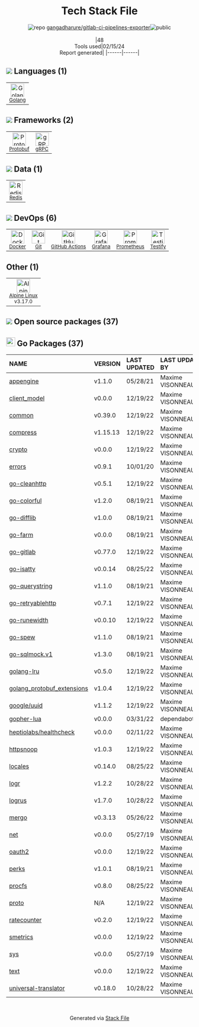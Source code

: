 <!--
&lt;--- Readme.md Snippet without images Start ---&gt;
## Tech Stack
gangadharure/gitlab-ci-pipelines-exporter is built on the following main stack:

- [Golang](http://golang.org/) – Languages
- [Protobuf](https://developers.google.com/protocol-buffers/) – Serialization Frameworks
- [gRPC](https://grpc.io/) – Remote Procedure Call (RPC)
- [Redis](http://redis.io/) – In-Memory Databases
- [Docker](https://www.docker.com/) – Virtual Machine Platforms & Containers
- [GitHub Actions](https://github.com/features/actions) – Continuous Integration
- [Grafana](http://grafana.org/) – Monitoring Tools
- [Prometheus](http://prometheus.io/) – Monitoring Tools
- [Testify](https://github.com/stretchr/testify) – Go Testing
- [Alpine Linux](https://www.alpinelinux.org/) – Operating Systems

Full tech stack [here](/techstack.md)

&lt;--- Readme.md Snippet without images End ---&gt;

&lt;--- Readme.md Snippet with images Start ---&gt;
## Tech Stack
gangadharure/gitlab-ci-pipelines-exporter is built on the following main stack:

- <img width='25' height='25' src='https://img.stackshare.io/service/1005/O6AczwfV_400x400.png' alt='Golang'/> [Golang](http://golang.org/) – Languages
- <img width='25' height='25' src='https://img.stackshare.io/service/4393/ma2jqJKH_400x400.png' alt='Protobuf'/> [Protobuf](https://developers.google.com/protocol-buffers/) – Serialization Frameworks
- <img width='25' height='25' src='https://img.stackshare.io/service/4670/default_d811b0ac72205af84aca21f967594338580be913.png' alt='gRPC'/> [gRPC](https://grpc.io/) – Remote Procedure Call (RPC)
- <img width='25' height='25' src='https://img.stackshare.io/service/1031/default_cbce472cd134adc6688572f999e9122b9657d4ba.png' alt='Redis'/> [Redis](http://redis.io/) – In-Memory Databases
- <img width='25' height='25' src='https://img.stackshare.io/service/586/n4u37v9t_400x400.png' alt='Docker'/> [Docker](https://www.docker.com/) – Virtual Machine Platforms & Containers
- <img width='25' height='25' src='https://img.stackshare.io/service/11563/actions.png' alt='GitHub Actions'/> [GitHub Actions](https://github.com/features/actions) – Continuous Integration
- <img width='25' height='25' src='https://img.stackshare.io/service/2645/default_8f9d552b144493679449b16c79647da5787e808b.jpg' alt='Grafana'/> [Grafana](http://grafana.org/) – Monitoring Tools
- <img width='25' height='25' src='https://img.stackshare.io/service/2501/default_3cf1b307194b26782be5cb209d30360580ae5b3c.png' alt='Prometheus'/> [Prometheus](http://prometheus.io/) – Monitoring Tools
- <img width='25' height='25' src='https://img.stackshare.io/service/8695/stretchr.png' alt='Testify'/> [Testify](https://github.com/stretchr/testify) – Go Testing
- <img width='25' height='25' src='https://img.stackshare.io/service/6429/alpine_linux.png' alt='Alpine Linux'/> [Alpine Linux](https://www.alpinelinux.org/) – Operating Systems

Full tech stack [here](/techstack.md)

&lt;--- Readme.md Snippet with images End ---&gt;
-->
<div align="center">

# Tech Stack File
![](https://img.stackshare.io/repo.svg "repo") [gangadharure/gitlab-ci-pipelines-exporter](https://github.com/gangadharure/gitlab-ci-pipelines-exporter)![](https://img.stackshare.io/public_badge.svg "public")
<br/><br/>
|48<br/>Tools used|02/15/24 <br/>Report generated|
|------|------|
</div>

## <img src='https://img.stackshare.io/languages.svg'/> Languages (1)
<table><tr>
  <td align='center'>
  <img width='36' height='36' src='https://img.stackshare.io/service/1005/O6AczwfV_400x400.png' alt='Golang'>
  <br>
  <sub><a href="http://golang.org/">Golang</a></sub>
  <br>
  <sub></sub>
</td>

</tr>
</table>

## <img src='https://img.stackshare.io/frameworks.svg'/> Frameworks (2)
<table><tr>
  <td align='center'>
  <img width='36' height='36' src='https://img.stackshare.io/service/4393/ma2jqJKH_400x400.png' alt='Protobuf'>
  <br>
  <sub><a href="https://developers.google.com/protocol-buffers/">Protobuf</a></sub>
  <br>
  <sub></sub>
</td>

<td align='center'>
  <img width='36' height='36' src='https://img.stackshare.io/service/4670/default_d811b0ac72205af84aca21f967594338580be913.png' alt='gRPC'>
  <br>
  <sub><a href="https://grpc.io/">gRPC</a></sub>
  <br>
  <sub></sub>
</td>

</tr>
</table>

## <img src='https://img.stackshare.io/databases.svg'/> Data (1)
<table><tr>
  <td align='center'>
  <img width='36' height='36' src='https://img.stackshare.io/service/1031/default_cbce472cd134adc6688572f999e9122b9657d4ba.png' alt='Redis'>
  <br>
  <sub><a href="http://redis.io/">Redis</a></sub>
  <br>
  <sub></sub>
</td>

</tr>
</table>

## <img src='https://img.stackshare.io/devops.svg'/> DevOps (6)
<table><tr>
  <td align='center'>
  <img width='36' height='36' src='https://img.stackshare.io/service/586/n4u37v9t_400x400.png' alt='Docker'>
  <br>
  <sub><a href="https://www.docker.com/">Docker</a></sub>
  <br>
  <sub></sub>
</td>

<td align='center'>
  <img width='36' height='36' src='https://img.stackshare.io/service/1046/git.png' alt='Git'>
  <br>
  <sub><a href="http://git-scm.com/">Git</a></sub>
  <br>
  <sub></sub>
</td>

<td align='center'>
  <img width='36' height='36' src='https://img.stackshare.io/service/11563/actions.png' alt='GitHub Actions'>
  <br>
  <sub><a href="https://github.com/features/actions">GitHub Actions</a></sub>
  <br>
  <sub></sub>
</td>

<td align='center'>
  <img width='36' height='36' src='https://img.stackshare.io/service/2645/default_8f9d552b144493679449b16c79647da5787e808b.jpg' alt='Grafana'>
  <br>
  <sub><a href="http://grafana.org/">Grafana</a></sub>
  <br>
  <sub></sub>
</td>

<td align='center'>
  <img width='36' height='36' src='https://img.stackshare.io/service/2501/default_3cf1b307194b26782be5cb209d30360580ae5b3c.png' alt='Prometheus'>
  <br>
  <sub><a href="http://prometheus.io/">Prometheus</a></sub>
  <br>
  <sub></sub>
</td>

<td align='center'>
  <img width='36' height='36' src='https://img.stackshare.io/service/8695/stretchr.png' alt='Testify'>
  <br>
  <sub><a href="https://github.com/stretchr/testify">Testify</a></sub>
  <br>
  <sub></sub>
</td>

</tr>
</table>

## Other (1)
<table><tr>
  <td align='center'>
  <img width='36' height='36' src='https://img.stackshare.io/service/6429/alpine_linux.png' alt='Alpine Linux'>
  <br>
  <sub><a href="https://www.alpinelinux.org/">Alpine Linux</a></sub>
  <br>
  <sub>v3.17.0</sub>
</td>

</tr>
</table>


## <img src='https://img.stackshare.io/group.svg' /> Open source packages (37)</h2>

## <img width='24' height='24' src='https://img.stackshare.io/service/21112/default_1346bbda8fe03e4dce5601323a3ca47a10c1ae36.png'/> Go Packages (37)

|NAME|VERSION|LAST UPDATED|LAST UPDATED BY|LICENSE|VULNERABILITIES|
|:------|:------|:------|:------|:------|:------|
|[appengine](https://pkg.go.dev/google.golang.org/appengine)|v1.1.0|05/28/21|Maxime VISONNEAU |Apache-2.0|N/A|
|[client_model](https://pkg.go.dev/github.com/prometheus/client_model)|v0.0.0|12/19/22|Maxime VISONNEAU |Apache-2.0|N/A|
|[common](https://pkg.go.dev/github.com/prometheus/common)|v0.39.0|12/19/22|Maxime VISONNEAU |Apache-2.0|N/A|
|[compress](https://pkg.go.dev/github.com/klauspost/compress)|v1.15.13|12/19/22|Maxime VISONNEAU |BSD-3-Clause|N/A|
|[crypto](https://pkg.go.dev/golang.org/x/crypto)|v0.0.0|12/19/22|Maxime VISONNEAU |BSD-3-Clause|[CVE-2020-9283](https://github.com/advisories/GHSA-ffhg-7mh4-33c4) (Moderate)|
|[errors](https://pkg.go.dev/github.com/pkg/errors)|v0.9.1|10/01/20|Maxime VISONNEAU |BSD-2-Clause|N/A|
|[go-cleanhttp](https://pkg.go.dev/github.com/hashicorp/go-cleanhttp)|v0.5.1|12/19/22|Maxime VISONNEAU |MPL-2.0|N/A|
|[go-colorful](https://pkg.go.dev/github.com/lucasb-eyer/go-colorful)|v1.2.0|08/19/21|Maxime VISONNEAU |MIT|N/A|
|[go-difflib](https://pkg.go.dev/github.com/pmezard/go-difflib)|v1.0.0|08/19/21|Maxime VISONNEAU |BSD-3-Clause|N/A|
|[go-farm](https://pkg.go.dev/github.com/dgryski/go-farm)|v0.0.0|08/19/21|Maxime VISONNEAU |MIT|N/A|
|[go-gitlab](https://pkg.go.dev/github.com/xanzy/go-gitlab)|v0.77.0|12/19/22|Maxime VISONNEAU |Apache-2.0|N/A|
|[go-isatty](https://pkg.go.dev/github.com/mattn/go-isatty)|v0.0.14|08/25/22|Maxime VISONNEAU |MIT|N/A|
|[go-querystring](https://pkg.go.dev/github.com/google/go-querystring)|v1.1.0|08/19/21|Maxime VISONNEAU |BSD-3-Clause|N/A|
|[go-retryablehttp](https://pkg.go.dev/github.com/hashicorp/go-retryablehttp)|v0.7.1|12/19/22|Maxime VISONNEAU |MPL-2.0|N/A|
|[go-runewidth](https://pkg.go.dev/github.com/mattn/go-runewidth)|v0.0.10|12/19/22|Maxime VISONNEAU |MIT|N/A|
|[go-spew](https://pkg.go.dev/github.com/davecgh/go-spew)|v1.1.0|08/19/21|Maxime VISONNEAU |ISC|N/A|
|[go-sqlmock.v1](https://pkg.go.dev/gopkg.in/DATA-DOG/go-sqlmock.v1)|v1.3.0|08/19/21|Maxime VISONNEAU |N/A|N/A|
|[golang-lru](https://pkg.go.dev/github.com/hashicorp/golang-lru)|v0.5.0|12/19/22|Maxime VISONNEAU |MPL-2.0|N/A|
|[golang_protobuf_extensions](https://pkg.go.dev/github.com/matttproud/golang_protobuf_extensions)|v1.0.4|12/19/22|Maxime VISONNEAU |Apache-2.0|N/A|
|[google/uuid](https://pkg.go.dev/github.com/google/uuid)|v1.1.2|12/19/22|Maxime VISONNEAU |BSD-3-Clause|N/A|
|[gopher-lua](https://pkg.go.dev/github.com/yuin/gopher-lua)|v0.0.0|03/31/22|dependabot[bot] |MIT|N/A|
|[heptiolabs/healthcheck](https://pkg.go.dev/github.com/heptiolabs/healthcheck)|v0.0.0|02/11/22|Maxime VISONNEAU |Apache-2.0|N/A|
|[httpsnoop](https://pkg.go.dev/github.com/felixge/httpsnoop)|v1.0.3|12/19/22|Maxime VISONNEAU |MIT|N/A|
|[locales](https://pkg.go.dev/github.com/go-playground/locales)|v0.14.0|08/25/22|Maxime VISONNEAU |MIT|N/A|
|[logr](https://pkg.go.dev/github.com/go-logr/logr)|v1.2.2|10/28/22|Maxime VISONNEAU |Apache-2.0|N/A|
|[logrus](https://pkg.go.dev/github.com/sirupsen/logrus)|v1.7.0|10/28/22|Maxime VISONNEAU |MIT|N/A|
|[mergo](https://pkg.go.dev/github.com/imdario/mergo)|v0.3.13|05/26/22|Maxime VISONNEAU |BSD-3-Clause|N/A|
|[net](https://pkg.go.dev/golang.org/x/net)|v0.0.0|05/27/19|Maxime VISONNEAU |BSD-3-Clause|N/A|
|[oauth2](https://pkg.go.dev/golang.org/x/oauth2)|v0.0.0|12/19/22|Maxime VISONNEAU |BSD-3-Clause|N/A|
|[perks](https://pkg.go.dev/github.com/beorn7/perks)|v1.0.1|08/19/21|Maxime VISONNEAU |MIT|N/A|
|[procfs](https://pkg.go.dev/github.com/prometheus/procfs)|v0.8.0|08/25/22|Maxime VISONNEAU |Apache-2.0|N/A|
|[proto](https://pkg.go.dev/github.com/golang/protobuf/proto)|N/A|12/19/22|Maxime VISONNEAU |BSD-3-Clause|N/A|
|[ratecounter](https://pkg.go.dev/github.com/paulbellamy/ratecounter)|v0.2.0|12/19/22|Maxime VISONNEAU |MIT|N/A|
|[smetrics](https://pkg.go.dev/github.com/xrash/smetrics)|v0.0.0|12/19/22|Maxime VISONNEAU |MIT|N/A|
|[sys](https://pkg.go.dev/golang.org/x/sys)|v0.0.0|05/27/19|Maxime VISONNEAU |BSD-3-Clause|N/A|
|[text](https://pkg.go.dev/golang.org/x/text)|v0.0.0|12/19/22|Maxime VISONNEAU |BSD-3-Clause|N/A|
|[universal-translator](https://pkg.go.dev/github.com/go-playground/universal-translator)|v0.18.0|10/28/22|Maxime VISONNEAU |MIT|N/A|

<br/>
<div align='center'>

Generated via [Stack File](https://github.com/marketplace/stack-file)
